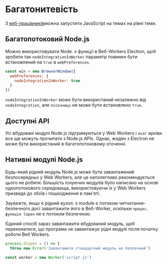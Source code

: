 # Багатонитевість

З [веб-працівників](https://developer.mozilla.org/en/docs/Web/API/Web_Workers_API/Using_web_workers)можна запустити JavaScript на темах на рівні теми.

## Багатопотоковий Node.js

Можно використовувати Node. s функції в Веб-Workers Electron, щоб зробити так `nodeIntegrationInWorker` параметр повинен бути встановлений на `true` в `webPreferences`.

```javascript
const win = new BrowserWindow({
  webPreferences: {
    nodeIntegrationInWorker: true
  }
})
```

`nodeIntegrationInWorker` може бути використаний незалежно від `nodeIntegration`, але `пісочниці` не може бути встановлено `true`.

## Доступні API

Усі вбудовані модулі Node.js підтримуються у Web Workers і `asar` архіви все ще можуть прочитати з Node.js APIs. Однак, жоден з Electron не може бути використаний в багатопотоковому оточенні.

## Нативні модулі Node.js

Будь-який рідний модуль Node.js може бути завантажений безпосередньо у Web Workers, але це наполегливо рекомендується цього не робити. Більшість існуючих модулів було написано на основі однопотокового середовища, використовуючи їх у Web Workers призведе до збоїв і пошкодження в пам'яті.

Зауважте, якщо є рідний вузол. s module є потоком читчитання-безпечного досі завантажити його в Веб-Worker, оскільки `процес. функція lopen` не є потоком безпечною.

Єдиний спосіб зараз завантажити вбудований модуль, щоб переконатися, що програма не завантажує рідні модулі після початку роботи Веб Workers.

```javascript
process.dlopen = () => {
  throw new Error('Завантажити стандартний модуль не безпечний')

const worker = new Worker('script.js')
```
